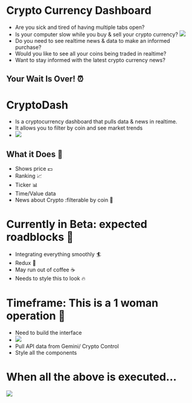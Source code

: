# Crypto Currency Dashboard
- Are you sick and tired of having multiple tabs open?
- Is your computer slow while you buy & sell your crypto currency?
![](https://media.giphy.com/media/XIS4ARkxVah4A/giphy.gif)
- Do you need to see realtime news & data to make an informed purchase?
- Would you like to see all your coins being traded in realtime?
- Want to stay informed with the latest crypto currency news?

## Your Wait Is Over! :alarm_clock:

# CryptoDash 
- Is a cryptocurrency dashboard that pulls data & news in realtime. 
- It allows you to filter by coin and see market trends
- ![](https://media.giphy.com/media/xUA7bdUwVKAxUwP2SY/giphy.gif)


## What it Does :high_brightness:
- Shows price :dollar:
- Ranking :chart_with_upwards_trend:
- Ticker :bar_chart:
- Time/Value data
- News about Crypto :filterable by coin :newspaper:


# Currently in Beta: expected roadblocks :construction:
- Integrating everything smoothly :surfer:
- Redux :japanese_ogre:
- May run out of coffee :coffee:
- Needs to style this to look :fire:

# Timeframe: This is a 1 woman operation :information_desk_person:
+ Need to build the interface 
+ ![](https://media.giphy.com/media/gZuxOq7zSL5DO/giphy.gif)
+ Pull API data from Gemini/ Crypto Control
+ Style all the components 

# When all the above is executed...
![](https://media.giphy.com/media/UTjccaRoigEJx2DKnk/giphy.gif)
